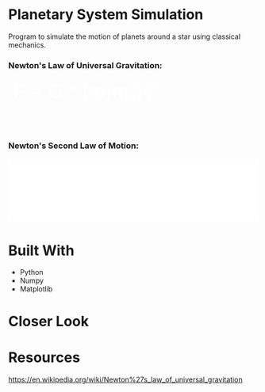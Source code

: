 # Planetary System Simulation
Program to simulate the motion of planets around a star using classical mechanics.

### Newton's Law of Universal Gravitation:
<svg xmlns="http://www.w3.org/2000/svg" width="300" height="100">
  <text x="10" y="40" font-family="Arial" font-size="40" fill="white">
    F = G * (m₁m₂) / r²
  </text>
</svg>

### Newton's Second Law of Motion:

![Acceleration Equation](/acceleration.svg)


# Built With
* Python
* Numpy
* Matplotlib

# Closer Look

# Resources
https://en.wikipedia.org/wiki/Newton%27s_law_of_universal_gravitation
